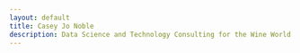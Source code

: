 ```yaml
---
layout: default
title: Casey Jo Noble
description: Data Science and Technology Consulting for the Wine World 
---
```

